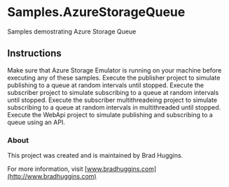 # Samples.AzureStorageQueue
Samples demostrating Azure Storage Queue

## Instructions
Make sure that Azure Storage Emulator is running on your machine before executing any of these samples.
Execute the publisher project to simulate publishing to a queue at random intervals until stopped.
Execute the subscriber project to simulate subscribing to a queue at random intervals until stopped.
Execute the subscriber multithreadeing project to simulate subscribing to a queue at random intervals in multithreaded until stopped.
Execute the WebApi project to simulate publishing and subscribing to a queue using an API.


### About
This project was created and is maintained by Brad Huggins.

For more information, visit [www.bradhuggins.com](http://www.bradhuggins.com)